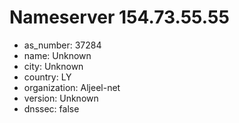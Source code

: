 # Nameserver 154.73.55.55

* as_number: 37284
* name: Unknown
* city: Unknown
* country: LY
* organization: Aljeel-net
* version: Unknown
* dnssec: false
